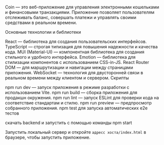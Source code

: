 Coin — это веб-приложение для управления электронными кошельками и финансовыми транзакциями. Приложение позволяет пользователям отслеживать баланс, совершать платежи и управлять своими средствами в реальном времени.

Основные технологии и библиотеки

React — библиотека для создания пользовательских интерфейсов. TypeScript — строгая типизация для повышения надежности и качества кода. MUI (Material-UI) — компонентная библиотека для создания стильного и удобного интерфейса. Emotion — библиотека для стилизации компонентов с использованием CSS-in-JS. React Router DOM — для маршрутизации и навигации между страницами приложения. WebSocket — технология для двусторонней связи в реальном времени между клиентом и сервером. Скрипты

npm run dev — запуск приложения в режиме разработки с использованием Vite. npm run build — сборка приложения для продакшн окружения. npm run lint — запуск ESLint для проверки кода на соответствие стандартам и стилю. npm run preview — предпросмотр собранного приложения.
npm test 
для запуска автоматических е2е тестов

скачать backend и запустить с помощью команды npm start

Запустить локальный сервер и откройте `адресс хоста/index.html` в браузере, чтобы запустить приложение.


